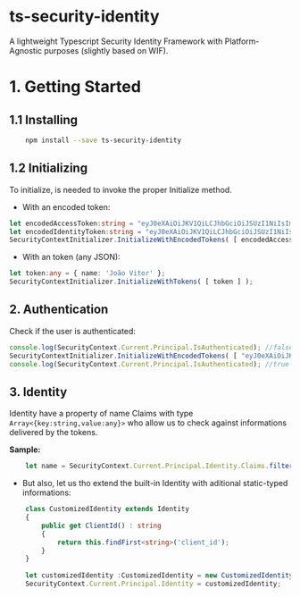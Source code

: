 # ts-security-identity

A lightweight Typescript Security Identity Framework with Platform-Agnostic purposes (slightly based on WIF).

# 1. Getting Started

##  1.1 Installing


```sh
	npm install --save ts-security-identity
```

##  1.2 Initializing

To initialize, is needed to invoke the proper Initialize method.

- With an encoded token: 
```typescript
let encodedAccessToken:string = "eyJ0eXAiOiJKV1QiLCJhbGciOiJSUzI1NiIsImtpZCI6ImEzck1VZ...";
let encodedIdentityToken:string = "eyJ0eXAiOiJKV1QiLCJhbGciOiJSUzI1NiIsImtpZCI6ImEzck1VZ...";
SecurityContextInitializer.InitializeWithEncodedTokens( [ encodedAccessToken, encodedIdentityToken ] );
```

- With an token (any JSON):
```typescript
let token:any = { name: 'João Vitor' };
SecurityContextInitializer.InitializeWithTokens( [ token ] );
```



 ## 2. Authentication
 
 Check if the user is authenticated:
 
 ```typescript
 console.log(SecurityContext.Current.Principal.IsAuthenticated); //false
 SecurityContextInitializer.InitializeWithEncodedTokens( [ "eyJ0eXAiOiJKV1QiLCJhbGciOiJSUzI1NiIsImtpZCI6ImEzck1VZ..." ] );
 console.log(SecurityContext.Current.Principal.IsAuthenticated); //true
 ```
 
 
 
 ## 3. Identity

  Identity have a property of name Claims with type ``Array<{key:string,value:any}>`` who allow us to check against informations delivered by the tokens.
  
  **Sample:**
```typescript
	let name = SecurityContext.Current.Principal.Identity.Claims.filter((claim) => claim.key === "name")[0].value;
```
  
  - But also, let us tho extend the built-in Identity with aditional static-typed informations:
```typescript
    class CustomizedIdentity extends Identity
    {
        public get ClientId() : string 
        {
            return this.findFirst<string>('client_id');
        }
    }
    
    let customizedIdentity :CustomizedIdentity = new CustomizedIdentity( [{ key: 'client_id', value: '2380' }] );
    SecurityContext.Current.Principal.Identity = customizedIdentity;
```